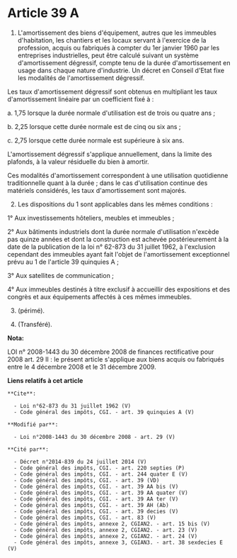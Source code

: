 # Article 39 A

1. L'amortissement des biens d'équipement, autres que les immeubles d'habitation, les chantiers et les locaux servant à
l'exercice de la profession, acquis ou fabriqués à compter du 1er janvier 1960 par les entreprises industrielles, peut être
calculé suivant un système d'amortissement dégressif, compte tenu de la durée d'amortissement en usage dans chaque nature
d'industrie. Un décret en Conseil d'Etat fixe les modalités de l'amortissement dégressif. 

Les taux d'amortissement dégressif sont obtenus en multipliant les taux d'amortissement linéaire par un coefficient fixé à : 

a. 1,75 lorsque la durée normale d'utilisation est de trois ou quatre ans ; 

b. 2,25 lorsque cette durée normale est de cinq ou six ans ; 

c. 2,75 lorsque cette durée normale est supérieure à six ans. 

L'amortissement dégressif s'applique annuellement, dans la limite des plafonds, à la valeur résiduelle du bien à amortir. 

Ces modalités d'amortissement correspondent à une utilisation quotidienne traditionnelle quant à la durée ; dans le cas
d'utilisation continue des matériels considérés, les taux d'amortissement sont majorés. 

2. Les dispositions du 1 sont applicables dans les mêmes conditions : 

1° Aux investissements hôteliers, meubles et immeubles ; 

2° Aux bâtiments industriels dont la durée normale d'utilisation n'excède pas quinze années et dont la construction est
achevée postérieurement à la date de la publication de la loi n° 62-873 du 31 juillet 1962, à l'exclusion cependant des
immeubles ayant fait l'objet de l'amortissement exceptionnel prévu au 1 de l'article 39 quinquies A ; 

3° Aux satellites de communication ; 

4° Aux immeubles destinés à titre exclusif à accueillir des expositions et des congrès et aux équipements affectés à ces
mêmes immeubles. 

3. (périmé). 

4. (Transféré).

**Nota:**

LOI n° 2008-1443 du 30 décembre 2008 de finances rectificative pour 2008 art. 29 II : le présent article s'applique aux biens
acquis ou fabriqués entre le  4 décembre 2008 et le 31 décembre 2009.

**Liens relatifs à cet article**

	**Cite**:

	  - Loi n°62-873 du 31 juillet 1962 (V)
	  - Code général des impôts, CGI. - art. 39 quinquies A (V)

	**Modifié par**:

	  - Loi n°2008-1443 du 30 décembre 2008 - art. 29 (V)

	**Cité par**:

	  - Décret n°2014-839 du 24 juillet 2014 (V)
	  - Code général des impôts, CGI. - art. 220 septies (P)
	  - Code général des impôts, CGI. - art. 244 quater E (V)
	  - Code général des impôts, CGI. - art. 39 (VD)
	  - Code général des impôts, CGI. - art. 39 AA bis (V)
	  - Code général des impôts, CGI. - art. 39 AA quater (V)
	  - Code général des impôts, CGI. - art. 39 AA ter (V)
	  - Code général des impôts, CGI. - art. 39 AH (Ab)
	  - Code général des impôts, CGI. - art. 39 decies (V)
	  - Code général des impôts, CGI. - art. 83 (V)
	  - Code général des impôts, annexe 2, CGIAN2. - art. 15 bis (V)
	  - Code général des impôts, annexe 2, CGIAN2. - art. 23 (V)
	  - Code général des impôts, annexe 2, CGIAN2. - art. 24 (V)
	  - Code général des impôts, annexe 3, CGIAN3. - art. 38 sexdecies E (V)

